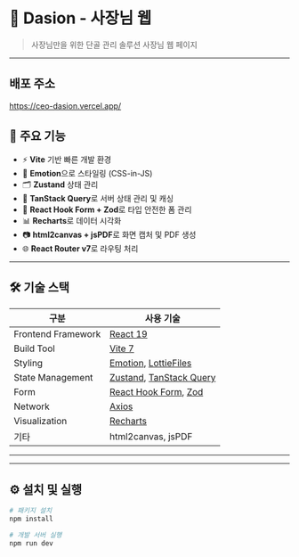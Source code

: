 # 📌 Dasion - 사장님 웹

> 사장님만을 위한 단골 관리 솔루션 사장님 웹 페이지
---

## 배포 주소
https://ceo-dasion.vercel.app/


## 🚀 주요 기능
- ⚡️ **Vite** 기반 빠른 개발 환경
- 🎨 **Emotion**으로 스타일링 (CSS-in-JS)
- 🗂 **Zustand** 상태 관리
- 🔄 **TanStack Query**로 서버 상태 관리 및 캐싱
- 📝 **React Hook Form + Zod**로 타입 안전한 폼 관리
- 📊 **Recharts**로 데이터 시각화
- 📷 **html2canvas + jsPDF**로 화면 캡처 및 PDF 생성
- 🌐 **React Router v7**로 라우팅 처리

---

## 🛠 기술 스택

| 구분 | 사용 기술 |
|------|-----------|
| Frontend Framework | [React 19](https://react.dev/) |
| Build Tool | [Vite 7](https://vitejs.dev/) |
| Styling | [Emotion](https://emotion.sh/docs/introduction), [LottieFiles](https://lottiefiles.com/) |
| State Management | [Zustand](https://zustand-demo.pmnd.rs/), [TanStack Query](https://tanstack.com/query/latest) |
| Form | [React Hook Form](https://react-hook-form.com/), [Zod](https://zod.dev/) |
| Network | [Axios](https://axios-http.com/) |
| Visualization | [Recharts](https://recharts.org/en-US/) |
| 기타 | html2canvas, jsPDF |

---


---

## ⚙️ 설치 및 실행

```bash
# 패키지 설치
npm install

# 개발 서버 실행
npm run dev
```

